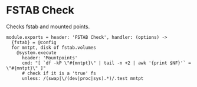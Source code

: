
# FSTAB Check

Checks fstab and mounted points.

    module.exports = header: 'FSTAB Check', handler: (options) ->
      {fstab} = @config
      for mntpt, disk of fstab.volumes
        @system.execute
          header: 'Mountpoints'
          cmd: "[ `df -kP \"#{mntpt}\" | tail -n +2 | awk '{print $NF}'` = \"#{mntpt}\" ]"
          # check if it is a 'true' fs
          unless: /(swap|\/(dev|proc|sys).*)/.test mntpt

